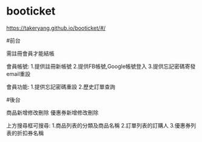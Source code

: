 # booticket

https://takeryang.github.io/booticket/#/


#前台

需註冊會員才能結帳

會員帳號:
1.提供註冊新帳號
2.提供FB帳號,Google帳號登入
3.提供忘記密碼寄發email重設

會員功能:
1.提供忘記密碼重設
2.歷史訂單查詢


#後台

商品新增修改刪除
優惠券新增修改刪除

上方搜尋框可搜尋:
1.商品列表的分類及商品名稱
2.訂單列表的訂購人
3.優惠券列表的折扣券名稱
